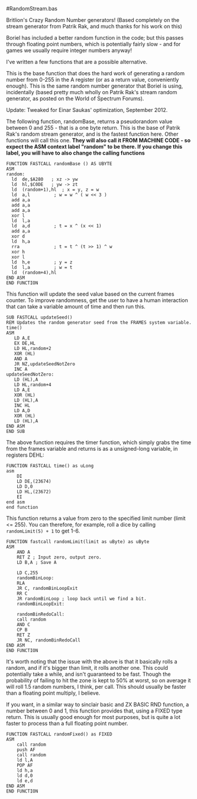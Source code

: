 #RandomStream.bas

Britlion's Crazy Random Number generators! (Based completely on the stream generator from Patrik Rak, 
and much thanks for his work on this)

Boriel has included a better random function in the code; but this passes through
floating point numbers, which is potentially fairly slow - and for games we usually
require integer numbers anyway!

I've written a few functions that are a possible alternative.

This is the base function that does the hard work of generating a random number
from 0-255 in the A register (or as a return value, conveniently enough).
This is the same random number generator that Boriel is using, incidentally
(based pretty much wholly on Patrik Rak's stream random generator, as posted on the World of Spectrum Forums).

Update: Tweaked for Einar Saukas' optimization, September 2012.

The following function, randomBase, returns a pseudorandom value between 0 and 255 - that is a one byte return.
This is the base of Patrik Rak's random stream generator, and is the fastest function here.
Other functions will call this one. **They will also call it FROM MACHINE CODE - so expect the ASM context
label "random" to be there. If you change this label, you will have to also change the calling functions**


```
FUNCTION FASTCALL randomBase () AS UBYTE
ASM
random:
  ld  de,$A280   ; xz -> yw
  ld  hl,$C0DE   ; yw -> zt
  ld  (random+1),hl  ; x = y, z = w
  ld  a,l         ; w = w ^ ( w << 3 )
  add a,a
  add a,a
  add a,a
  xor l
  ld  l,a
  ld  a,d         ; t = x ^ (x << 1)
  add a,a
  xor d
  ld  h,a
  rra             ; t = t ^ (t >> 1) ^ w
  xor h
  xor l
  ld  h,e         ; y = z
  ld  l,a         ; w = t
  ld  (random+4),hl
END ASM
END FUNCTION
```

This function will update the seed value based on the current frames counter.
To improve randomness, get the user to have a human interaction that can take a variable
amount of time and then run this.

```
SUB FASTCALL updateSeed()
REM Updates the random generator seed from the FRAMES system variable.
time()
ASM
   LD A,E
   EX DE,HL
   LD HL,random+2
   XOR (HL)
   AND A
   JR NZ,updateSeedNotZero
   INC A
updateSeedNotZero:
   LD (HL),A
   LD HL,random+4
   LD A,E
   XOR (HL)
   LD (HL),A
   INC HL
   LD A,D
   XOR (HL)
   LD (HL),A
END ASM
END SUB
```

The above function requires the timer function, which simply grabs the time from the
frames variable and returns is as a unsigned-long variable, in registers DEHL:


```
FUNCTION FASTCALL time() as uLong
asm
    DI
    LD DE,(23674)
    LD D,0
    LD HL,(23672)
    EI
end asm
end function
```

This function returns a value from zero to the specified limit number (limit <= 255).
You can therefore, for example, roll a dice by calling `randomLimit(5) + 1` to get 1-6.


```
FUNCTION fastcall randomLimit(limit as uByte) as uByte
ASM
    AND A
    RET Z ; Input zero, output zero.
    LD B,A ; Save A

    LD C,255
    randomBinLoop:
    RLA
    JR C, randomBinLoopExit
    RR C
    JR randomBinLoop ; loop back until we find a bit.
    randomBinLoopExit:

    randomBinRedoCall:
    call random
    AND C
    CP B
    RET Z
    JR NC, randomBinRedoCall
END ASM
END FUNCTION
```

It's worth noting that the issue with the above is that it basically rolls a random, and if it's bigger than limit,
it rolls another one. This could potentially take a while, and isn't guaranteed to be fast.
Though the probability of failing to hit the zone is kept to 50% at worst, so on average it will roll 1.5
random numbers, I think, per call. This should usually be faster than a floating point multiply, I believe.

If you want, in a similar way to sinclair basic and ZX BASIC RND function, a number between 0 and 1,
this function provides that, using a FIXED type return. This is usually good enough for most purposes,
but is quite a lot faster to process than a full floating point number.

```
FUNCTION FASTCALL randomFixed() as FIXED
ASM
    call random
    push AF
    call random
    ld l,A
    POP AF
    ld h,a
    ld d,0
    ld e,d
END ASM
END FUNCTION
```
